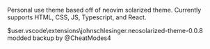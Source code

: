 Personal use theme based off of neovim solarized theme.
Currently supports HTML, CSS, JS, Typescript, and React.

$user\.vscode\extensions\johnschlesinger.neosolarized-theme-0.0.8
modded backup by @CheatModes4

